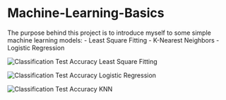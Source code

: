 # Machine-Learning-Basics
The purpose behind this project is to introduce myself to some simple machine learning models:
    - Least Square Fitting
    - K-Nearest Neighbors
    - Logistic Regression

![Classification Test Accuracy Least Square Fitting](https://user-images.githubusercontent.com/97703581/201514474-65a10c6e-605a-4f39-b34e-16bad65c8e35.png)

![Classification Test Accuracy Logistic Regression](https://user-images.githubusercontent.com/97703581/201514491-abd41a99-6ad4-4f54-92ef-6341b0871532.png)

![Classification Test Accuracy KNN](https://user-images.githubusercontent.com/97703581/201514495-e51dd739-409e-4d2e-b20e-e8e6f1305a46.png)
